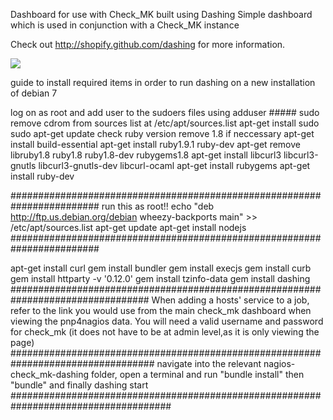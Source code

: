 Dashboard for use with Check_MK built using Dashing
Simple dashboard which is used in conjunction with a Check_MK instance

Check out http://shopify.github.com/dashing for more information.

![](https://github.com/derrybarry/nagios-check_mk-dashing/blob/master/dashboard%20scrn.jpg)

guide to install required items in order to run dashing on a new installation of debian 7

log on as root and add user to the sudoers files using adduser ##### sudo
remove cdrom from sources list at /etc/apt/sources.list
apt-get install sudo
sudo apt-get update
check ruby version remove 1.8 if neccessary
apt-get install build-essential
apt-get install ruby1.9.1 ruby-dev
apt-get remove libruby1.8 ruby1.8 ruby1.8-dev rubygems1.8
apt-get install libcurl3 libcurl3-gnutls libcurl3-gnutls-dev libcurl-ocaml
apt-get install rubygems
apt-get install ruby-dev

########################################################################
run this as root!!
echo "deb http://ftp.us.debian.org/debian wheezy-backports main" >> /etc/apt/sources.list
apt-get update
apt-get install nodejs
########################################################################

apt-get install curl
gem install bundler
gem install execjs
gem install curb
gem install httparty -v '0.12.0'
gem install tzinfo-data
gem install dashing
#################################################################################
When adding a hosts' service to a job, refer to the link you would use from the main check_mk dashboard when viewing the pnp4nagios data.  You will need a valid username and password for check_mk (it does not have to be at admin level,as it is only viewing the page)
##################################################################################
navigate into the relevant nagios-check_mk-dashing folder, open a terminal and run "bundle 
install" then "bundle" and finally dashing start
#####################################################################################
